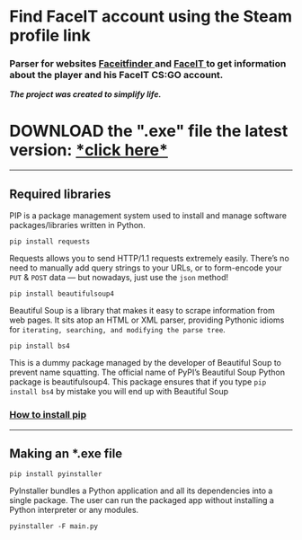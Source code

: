 <h1> Find FaceIT account using the Steam profile link </h1>

<h3>Parser for websites <a href= faceitfinder.com> Faceitfinder </a> and <a href = faceit.com> FaceIT </a> to get information about the player and his FaceIT CS:GO account.</h3>



___The project was created to simplify life.___

<h1> DOWNLOAD the ".exe" file the latest version:   <a href = "https://github.com/miceroman/find-faceit-account-using-steam-link/releases/download/v1.0/Find.FaceIT.account.using.the.Steam.profile.link.v1.0.rar"> *click here* </a> </h1>


---

<h2>Required libraries</h2>
PIP is a package management system used to install and manage software packages/libraries written in Python.   

```
pip install requests
```

Requests allows you to send HTTP/1.1 requests extremely easily. There’s no need to manually add query strings to your URLs, or to form-encode your ```PUT``` & ```POST``` data — but nowadays, just use the ```json``` method!

```
pip install beautifulsoup4
```
Beautiful Soup is a library that makes it easy to scrape information from web pages. It sits atop an HTML or XML parser, providing Pythonic idioms for ```iterating, searching, and modifying the parse tree```.

```
pip install bs4
```
This is a dummy package managed by the developer of Beautiful Soup to prevent name squatting. The official name of PyPI’s Beautiful Soup Python package is beautifulsoup4. This package ensures that if you type ```pip install bs4``` by mistake you will end up with Beautiful Soup


<h3> <a href="https://www.geeksforgeeks.org/how-to-install-pip-on-windows/"> How to install pip </a> </h3>

---


<h2> Making an *.exe file </h2>


```
pip install pyinstaller
```

PyInstaller bundles a Python application and all its dependencies into a single package. The user can run the packaged app without installing a Python interpreter or any modules. 

```
pyinstaller -F main.py
```

